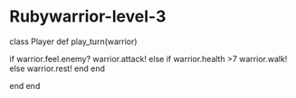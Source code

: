 Rubywarrior-level-3
===================
class Player
  def play_turn(warrior)
 
 if warrior.feel.enemy?
        warrior.attack!
        else
      if warrior.health >7
        warrior.walk!
      else
          warrior.rest!
      end
    end
 
  end
end
